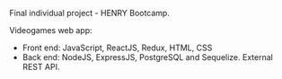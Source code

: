 Final individual project - HENRY Bootcamp.

Videogames web app: 
  - Front end: JavaScript, ReactJS, Redux, HTML, CSS
  - Back end: NodeJS, ExpressJS, PostgreSQL and Sequelize. External REST API.
